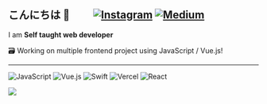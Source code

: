 ## こんにちは 👋 　&emsp;[![Instagram](https://img.shields.io/badge/Instagram-%23E4405F.svg?logo=Instagram&logoColor=white)](https://instagram.com/vialin1128) [![Medium](https://img.shields.io/badge/Medium-12100E?logo=medium&logoColor=white)](https://medium.com/@vialin1128) 

I am **Self taught web developer** 

🗃️ Working on multiple frontend project using JavaScript / Vue.js!
<hr/>

![JavaScript](https://img.shields.io/badge/Javascript-%23323330.svg?style=flat-square&logo=javascript&logoColor=%23F7DF1E) ![Vue.js](https://img.shields.io/badge/Vue.js-%2335495e.svg?style=flat-square&logo=vuedotjs&logoColor=%234FC08D) ![Swift](https://img.shields.io/badge/swift-F54A2A?style=flat-square&logo=Swift&logoColor=white) ![Vercel](https://img.shields.io/badge/Vercel-%23000000.svg?style=flat-square&logo=vercel&logoColor=white) ![React](https://img.shields.io/badge/React-%2320232a.svg?style=flat-square&logo=react&logoColor=%2361DAFB) 

![](https://github-readme-stats.vercel.app/api?username=vinchibana&theme=vue&hide_border=false&include_all_commits=true&count_private=false)<br/>
